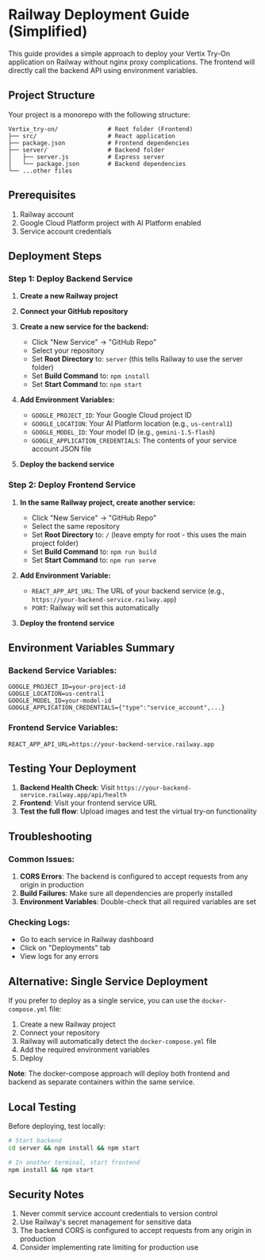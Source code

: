 # Railway Deployment Guide (Simplified)

This guide provides a simple approach to deploy your Vertix Try-On application on Railway without nginx proxy complications. The frontend will directly call the backend API using environment variables.

## Project Structure

Your project is a monorepo with the following structure:
```
Vertix_try-on/              # Root folder (Frontend)
├── src/                    # React application
├── package.json            # Frontend dependencies
├── server/                 # Backend folder
│   ├── server.js           # Express server
│   └── package.json        # Backend dependencies
└── ...other files
```

## Prerequisites

1. Railway account
2. Google Cloud Platform project with AI Platform enabled
3. Service account credentials

## Deployment Steps

### Step 1: Deploy Backend Service

1. **Create a new Railway project**
2. **Connect your GitHub repository**
3. **Create a new service for the backend:**
   - Click "New Service" → "GitHub Repo"
   - Select your repository
   - Set **Root Directory** to: `server` (this tells Railway to use the server folder)
   - Set **Build Command** to: `npm install`
   - Set **Start Command** to: `npm start`

4. **Add Environment Variables:**
   - `GOOGLE_PROJECT_ID`: Your Google Cloud project ID
   - `GOOGLE_LOCATION`: Your AI Platform location (e.g., `us-central1`)
   - `GOOGLE_MODEL_ID`: Your model ID (e.g., `gemini-1.5-flash`)
   - `GOOGLE_APPLICATION_CREDENTIALS`: The contents of your service account JSON file

5. **Deploy the backend service**

### Step 2: Deploy Frontend Service

1. **In the same Railway project, create another service:**
   - Click "New Service" → "GitHub Repo"
   - Select the same repository
   - Set **Root Directory** to: `/` (leave empty for root - this uses the main project folder)
   - Set **Build Command** to: `npm run build`
   - Set **Start Command** to: `npm run serve`

2. **Add Environment Variable:**
   - `REACT_APP_API_URL`: The URL of your backend service (e.g., `https://your-backend-service.railway.app`)
   - `PORT`: Railway will set this automatically

3. **Deploy the frontend service**

## Environment Variables Summary

### Backend Service Variables:
```
GOOGLE_PROJECT_ID=your-project-id
GOOGLE_LOCATION=us-central1
GOOGLE_MODEL_ID=your-model-id
GOOGLE_APPLICATION_CREDENTIALS={"type":"service_account",...}
```

### Frontend Service Variables:
```
REACT_APP_API_URL=https://your-backend-service.railway.app
```

## Testing Your Deployment

1. **Backend Health Check**: Visit `https://your-backend-service.railway.app/api/health`
2. **Frontend**: Visit your frontend service URL
3. **Test the full flow**: Upload images and test the virtual try-on functionality

## Troubleshooting

### Common Issues:

1. **CORS Errors**: The backend is configured to accept requests from any origin in production
2. **Build Failures**: Make sure all dependencies are properly installed
3. **Environment Variables**: Double-check that all required variables are set

### Checking Logs:

- Go to each service in Railway dashboard
- Click on "Deployments" tab
- View logs for any errors

## Alternative: Single Service Deployment

If you prefer to deploy as a single service, you can use the `docker-compose.yml` file:

1. Create a new Railway project
2. Connect your repository
3. Railway will automatically detect the `docker-compose.yml` file
4. Add the required environment variables
5. Deploy

**Note**: The docker-compose approach will deploy both frontend and backend as separate containers within the same service.

## Local Testing

Before deploying, test locally:

```bash
# Start backend
cd server && npm install && npm start

# In another terminal, start frontend
npm install && npm start
```

## Security Notes

1. Never commit service account credentials to version control
2. Use Railway's secret management for sensitive data
3. The backend CORS is configured to accept requests from any origin in production
4. Consider implementing rate limiting for production use
